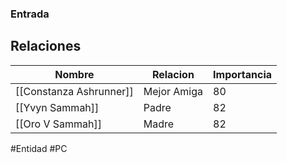 
### Entrada



## Relaciones

| Nombre                  | Relacion    | Importancia |
| ----------------------- | ----------- | ----------- |
| [[Constanza Ashrunner]] | Mejor Amiga | 80          |
| [[Yvyn Sammah]]         | Padre       | 82          |
| [[Oro V Sammah]]        | Madre       | 82            |



#Entidad #PC 
